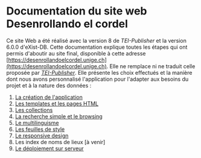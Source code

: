 # Documentation du site web Desenrollando el cordel

Ce site Web a été réalisé avec la version 8 de *TEI-Publisher* et la version 6.0.0 d'eXist-DB.
Cette documentation explique toutes les étapes qui ont permis d'aboutir au site final, disponible à cette adresse [https://desenrollandoelcordel.unige.ch](https://desenrollandoelcordel.unige.ch). Elle ne remplace ni ne traduit celle proposée par *[TEI-Publisher](https://teipublisher.com/exist/apps/tei-publisher/documentation/introduction?odd=docbook.odd&id=introduction&hash=3.8.5)*. Elle présente les choix effectués et la manière dont nous avons personnalisé l'application pour l'adapter aux besoins du projet et à la nature des données :

1. [La création de l'application](01-creationApp.md)
1. [Les templates et les pages HTML](02-templates.md)
1. [Les collections](03-Collections.md)
1. [La recherche simple et le browsing](04-recherche.md)
1. [Le multilinguisme](05-multilinguisme.md)
1. [Les feuilles de style](06-css.md)
1. [Le responsive design](07-responsiveDesign.md)
1. Les index de noms de lieux [à venir]
1. [Le déploiement sur serveur](09-serveur.md)
